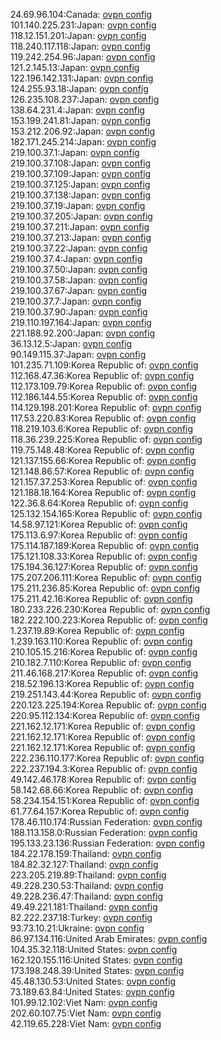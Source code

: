 24.69.96.104:Canada: [ovpn config](vpn/24_69_96_104.ovpn)  
101.140.225.231:Japan: [ovpn config](vpn/101_140_225_231.ovpn)  
118.12.151.201:Japan: [ovpn config](vpn/118_12_151_201.ovpn)  
118.240.117.118:Japan: [ovpn config](vpn/118_240_117_118.ovpn)  
119.242.254.96:Japan: [ovpn config](vpn/119_242_254_96.ovpn)  
121.2.145.13:Japan: [ovpn config](vpn/121_2_145_13.ovpn)  
122.196.142.131:Japan: [ovpn config](vpn/122_196_142_131.ovpn)  
124.255.93.18:Japan: [ovpn config](vpn/124_255_93_18.ovpn)  
126.235.108.237:Japan: [ovpn config](vpn/126_235_108_237.ovpn)  
138.64.231.4:Japan: [ovpn config](vpn/138_64_231_4.ovpn)  
153.199.241.81:Japan: [ovpn config](vpn/153_199_241_81.ovpn)  
153.212.206.92:Japan: [ovpn config](vpn/153_212_206_92.ovpn)  
182.171.245.214:Japan: [ovpn config](vpn/182_171_245_214.ovpn)  
219.100.37.1:Japan: [ovpn config](vpn/219_100_37_1.ovpn)  
219.100.37.108:Japan: [ovpn config](vpn/219_100_37_108.ovpn)  
219.100.37.109:Japan: [ovpn config](vpn/219_100_37_109.ovpn)  
219.100.37.125:Japan: [ovpn config](vpn/219_100_37_125.ovpn)  
219.100.37.138:Japan: [ovpn config](vpn/219_100_37_138.ovpn)  
219.100.37.19:Japan: [ovpn config](vpn/219_100_37_19.ovpn)  
219.100.37.205:Japan: [ovpn config](vpn/219_100_37_205.ovpn)  
219.100.37.211:Japan: [ovpn config](vpn/219_100_37_211.ovpn)  
219.100.37.213:Japan: [ovpn config](vpn/219_100_37_213.ovpn)  
219.100.37.22:Japan: [ovpn config](vpn/219_100_37_22.ovpn)  
219.100.37.4:Japan: [ovpn config](vpn/219_100_37_4.ovpn)  
219.100.37.50:Japan: [ovpn config](vpn/219_100_37_50.ovpn)  
219.100.37.58:Japan: [ovpn config](vpn/219_100_37_58.ovpn)  
219.100.37.67:Japan: [ovpn config](vpn/219_100_37_67.ovpn)  
219.100.37.7:Japan: [ovpn config](vpn/219_100_37_7.ovpn)  
219.100.37.90:Japan: [ovpn config](vpn/219_100_37_90.ovpn)  
219.110.197.164:Japan: [ovpn config](vpn/219_110_197_164.ovpn)  
221.188.92.200:Japan: [ovpn config](vpn/221_188_92_200.ovpn)  
36.13.12.5:Japan: [ovpn config](vpn/36_13_12_5.ovpn)  
90.149.115.37:Japan: [ovpn config](vpn/90_149_115_37.ovpn)  
101.235.71.109:Korea Republic of: [ovpn config](vpn/101_235_71_109.ovpn)  
112.168.47.36:Korea Republic of: [ovpn config](vpn/112_168_47_36.ovpn)  
112.173.109.79:Korea Republic of: [ovpn config](vpn/112_173_109_79.ovpn)  
112.186.144.55:Korea Republic of: [ovpn config](vpn/112_186_144_55.ovpn)  
114.129.198.201:Korea Republic of: [ovpn config](vpn/114_129_198_201.ovpn)  
117.53.220.83:Korea Republic of: [ovpn config](vpn/117_53_220_83.ovpn)  
118.219.103.6:Korea Republic of: [ovpn config](vpn/118_219_103_6.ovpn)  
118.36.239.225:Korea Republic of: [ovpn config](vpn/118_36_239_225.ovpn)  
119.75.148.48:Korea Republic of: [ovpn config](vpn/119_75_148_48.ovpn)  
121.137.155.66:Korea Republic of: [ovpn config](vpn/121_137_155_66.ovpn)  
121.148.86.57:Korea Republic of: [ovpn config](vpn/121_148_86_57.ovpn)  
121.157.37.253:Korea Republic of: [ovpn config](vpn/121_157_37_253.ovpn)  
121.188.18.164:Korea Republic of: [ovpn config](vpn/121_188_18_164.ovpn)  
122.36.8.64:Korea Republic of: [ovpn config](vpn/122_36_8_64.ovpn)  
125.132.154.165:Korea Republic of: [ovpn config](vpn/125_132_154_165.ovpn)  
14.58.97.121:Korea Republic of: [ovpn config](vpn/14_58_97_121.ovpn)  
175.113.6.97:Korea Republic of: [ovpn config](vpn/175_113_6_97.ovpn)  
175.114.187.189:Korea Republic of: [ovpn config](vpn/175_114_187_189.ovpn)  
175.121.108.33:Korea Republic of: [ovpn config](vpn/175_121_108_33.ovpn)  
175.194.36.127:Korea Republic of: [ovpn config](vpn/175_194_36_127.ovpn)  
175.207.206.111:Korea Republic of: [ovpn config](vpn/175_207_206_111.ovpn)  
175.211.236.85:Korea Republic of: [ovpn config](vpn/175_211_236_85.ovpn)  
175.211.42.16:Korea Republic of: [ovpn config](vpn/175_211_42_16.ovpn)  
180.233.226.230:Korea Republic of: [ovpn config](vpn/180_233_226_230.ovpn)  
182.222.100.223:Korea Republic of: [ovpn config](vpn/182_222_100_223.ovpn)  
1.237.19.89:Korea Republic of: [ovpn config](vpn/1_237_19_89.ovpn)  
1.239.163.110:Korea Republic of: [ovpn config](vpn/1_239_163_110.ovpn)  
210.105.15.216:Korea Republic of: [ovpn config](vpn/210_105_15_216.ovpn)  
210.182.7.110:Korea Republic of: [ovpn config](vpn/210_182_7_110.ovpn)  
211.46.168.217:Korea Republic of: [ovpn config](vpn/211_46_168_217.ovpn)  
218.52.196.13:Korea Republic of: [ovpn config](vpn/218_52_196_13.ovpn)  
219.251.143.44:Korea Republic of: [ovpn config](vpn/219_251_143_44.ovpn)  
220.123.225.194:Korea Republic of: [ovpn config](vpn/220_123_225_194.ovpn)  
220.95.112.134:Korea Republic of: [ovpn config](vpn/220_95_112_134.ovpn)  
221.162.12.171:Korea Republic of: [ovpn config](vpn/221_162_12_171.ovpn)  
221.162.12.171:Korea Republic of: [ovpn config](vpn/221_162_12_171.ovpn)  
221.162.12.171:Korea Republic of: [ovpn config](vpn/221_162_12_171.ovpn)  
222.236.110.177:Korea Republic of: [ovpn config](vpn/222_236_110_177.ovpn)  
222.237.194.3:Korea Republic of: [ovpn config](vpn/222_237_194_3.ovpn)  
49.142.46.178:Korea Republic of: [ovpn config](vpn/49_142_46_178.ovpn)  
58.142.68.66:Korea Republic of: [ovpn config](vpn/58_142_68_66.ovpn)  
58.234.154.151:Korea Republic of: [ovpn config](vpn/58_234_154_151.ovpn)  
61.77.64.157:Korea Republic of: [ovpn config](vpn/61_77_64_157.ovpn)  
178.46.110.174:Russian Federation: [ovpn config](vpn/178_46_110_174.ovpn)  
188.113.158.0:Russian Federation: [ovpn config](vpn/188_113_158_0.ovpn)  
195.133.23.136:Russian Federation: [ovpn config](vpn/195_133_23_136.ovpn)  
184.22.178.159:Thailand: [ovpn config](vpn/184_22_178_159.ovpn)  
184.82.32.127:Thailand: [ovpn config](vpn/184_82_32_127.ovpn)  
223.205.219.89:Thailand: [ovpn config](vpn/223_205_219_89.ovpn)  
49.228.230.53:Thailand: [ovpn config](vpn/49_228_230_53.ovpn)  
49.228.236.47:Thailand: [ovpn config](vpn/49_228_236_47.ovpn)  
49.49.221.181:Thailand: [ovpn config](vpn/49_49_221_181.ovpn)  
82.222.237.18:Turkey: [ovpn config](vpn/82_222_237_18.ovpn)  
93.73.10.21:Ukraine: [ovpn config](vpn/93_73_10_21.ovpn)  
86.97.134.116:United Arab Emirates: [ovpn config](vpn/86_97_134_116.ovpn)  
104.35.32.118:United States: [ovpn config](vpn/104_35_32_118.ovpn)  
162.120.155.116:United States: [ovpn config](vpn/162_120_155_116.ovpn)  
173.198.248.39:United States: [ovpn config](vpn/173_198_248_39.ovpn)  
45.48.130.53:United States: [ovpn config](vpn/45_48_130_53.ovpn)  
73.189.63.84:United States: [ovpn config](vpn/73_189_63_84.ovpn)  
101.99.12.102:Viet Nam: [ovpn config](vpn/101_99_12_102.ovpn)  
202.60.107.75:Viet Nam: [ovpn config](vpn/202_60_107_75.ovpn)  
42.119.65.228:Viet Nam: [ovpn config](vpn/42_119_65_228.ovpn)  
